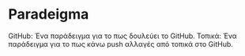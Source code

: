 # Paradeigma
GitHub: Ένα παράδειγμα για το πως δουλεύει το GitHub.
Τοπικά: Ένα παράδειγμα για το πως κάνω push αλλαγές από τοπικά στο GitHub.